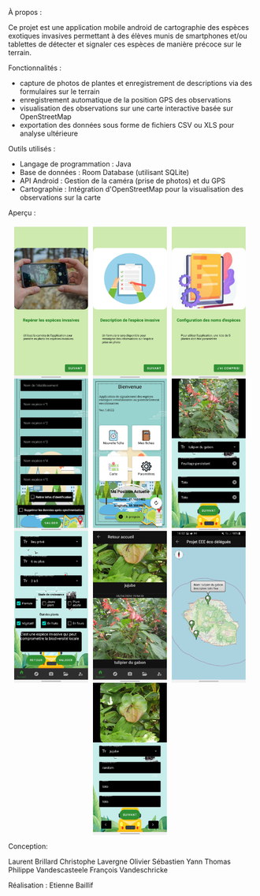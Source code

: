 À propos :

Ce projet est une application mobile android de cartographie des espèces exotiques invasives
permettant à des élèves munis de smartphones et/ou tablettes 
de détecter et signaler ces espèces de manière précoce sur le terrain.

Fonctionnalités :
- capture de photos de plantes et enregistrement de descriptions via des formulaires sur le terrain
- enregistrement automatique de la position GPS des observations
- visualisation des observations sur une carte interactive basée sur OpenStreetMap
- exportation des données sous forme de fichiers CSV ou XLS pour analyse ultérieure

Outils utilisés :

- Langage de programmation : Java
- Base de données : Room Database (utilisant SQLite)
- API Android : Gestion de la caméra (prise de photos) et du GPS
- Cartographie : Intégration d'OpenStreetMap pour la visualisation des observations sur la carte

Aperçu :

<div style="display: flex; justify-content: center; align-items: center; flex-wrap: wrap; margin-top: 20px;">

    
  <img src="/images/image-preview/firstPage.jpg" alt="Image 1" style="width: 150px; height: auto; margin-right: 10px;">
    <img src="/images/image-preview/firstPage2.jpg" style="width: 150px; height: auto; margin-right: 10px;">
    <img src="/images/image-preview/firstPage4.jpg" style="width: 150px; height: auto; margin-right: 10px;">
    <img src="/images/image-preview/admin.jpg" style="width: 150px; height: auto; margin-right: 10px;">

   
  <img src="/images/image-preview/menu.jpg" alt="Image 1" style="width: 150px; height: auto; margin-right: 10px;">
    <img src="/images/image-preview/form1.jpg" style="width: 150px; height: auto; margin-right: 10px;">
    <img src="/images/image-preview/form2.jpg" style="width: 150px; height: auto; margin-right: 10px;">
    <img src="/images/image-preview/list.jpg" style="width: 150px; height: auto; margin-right: 10px;">
    <img src="/images/image-preview/map.jpg" style="width: 150px; height: auto; margin-right: 10px;">
    <img src="/images/image-preview/updateList.jpg" style="width: 150px; height: auto; margin-right: 10px;">

</div>

Conception: 

Laurent Brillard
Christophe Lavergne
Olivier Sébastien
Yann Thomas
Philippe Vandescasteele
François Vandeschricke

Réalisation : Etienne Baillif




